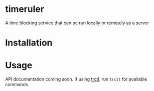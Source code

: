 # timeruler
A time blocking service that can be run locally or remotely as a server

# Installation


# Usage
API documentation coming soon. If using [trctl](https://github.com/dethancosta/trctl), run `trctl` for available commands
